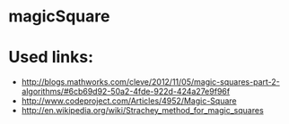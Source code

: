 magicSquare
===========
Used links:
=====
- http://blogs.mathworks.com/cleve/2012/11/05/magic-squares-part-2-algorithms/#6cb69d92-50a2-4fde-922d-424a27e9f96f
- http://www.codeproject.com/Articles/4952/Magic-Square
- http://en.wikipedia.org/wiki/Strachey_method_for_magic_squares

